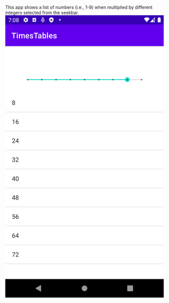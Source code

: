 This app shows a list of numbers (i.e., 1-9) when multiplied by different integers selected from the seekbar.
![Product](./appImages/product.png)